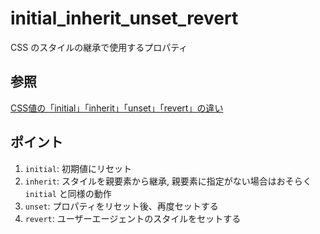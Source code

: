 # initial_inherit_unset_revert

CSS のスタイルの継承で使用するプロパティ

## 参照

[CSS値の「initial」「inherit」「unset」「revert」の違い](https://qiita.com/h-naito/items/3027f92dde68899159c7)

## ポイント

1. `initial`: 初期値にリセット
2. `inherit`: スタイルを親要素から継承, 親要素に指定がない場合はおそらく`initial` と同様の動作
3. `unset`: プロパティをリセット後、再度セットする
4. `revert`: ユーザーエージェントのスタイルをセットする
